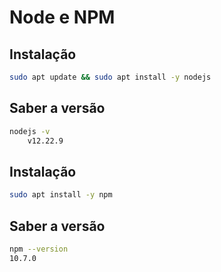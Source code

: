 # Node e NPM

## Instalação

```bash
sudo apt update && sudo apt install -y nodejs
```

## Saber a versão

```bash
nodejs -v
    v12.22.9
```

## Instalação

```bash
sudo apt install -y npm
```

## Saber a versão

```bash
npm --version
10.7.0
```
